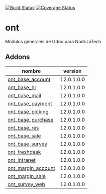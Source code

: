 [![Build Status](https://travis-ci.org/OdooNodrizaTech/ont.svg?branch=12.0)](https://travis-ci.org/OdooNodrizaTech/ont)
[![Coverage Status](https://coveralls.io/repos/github/OdooNodrizaTech/ont/badge.svg?branch=12.0)](https://coveralls.io/github/OdooNodrizaTech/ont?branch=12.0)

ont
=========
Módulos generales de Odoo para NodrizaTech


Addons
----------------
nombre | version
--- | ---
[ont_base_account](ont_base_account/) | 12.0.1.0.0
[ont_base_hr](ont_base_hr/) | 12.0.1.0.0
[ont_base_mail](ont_base_mail/) | 12.0.1.0.0
[ont_base_payment](ont_base_payment/) | 12.0.1.0.0
[ont_base_picking](ont_base_picking/) | 12.0.1.0.0
[ont_base_purchase](ont_base_purchase/) | 12.0.1.0.0
[ont_base_res](ont_base_res/) | 12.0.1.0.0
[ont_base_sale](ont_base_sale/) | 12.0.1.0.0
[ont_base_survey](ont_base_survey/) | 12.0.1.0.0
[ont_freshdesk](ont_freshdesk/) | 12.0.1.0.0
[ont_intranet](ont_intranet/) | 12.0.1.0.0
[ont_margin_account](ont_margin_account/) | 12.0.1.0.0
[ont_margin_sale](ont_margin_sale/) | 12.0.1.0.0
[ont_survey_web](ont_survey_web/) | 12.0.1.0.0
